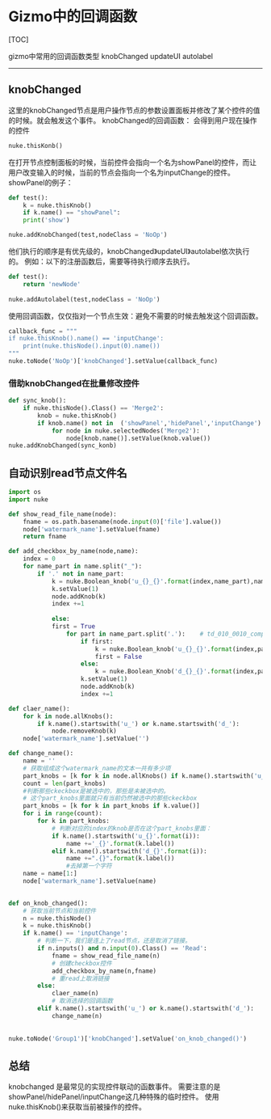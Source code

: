 #  Gizmo中的回调函数

[TOC]

gizmo中常用的回调函数类型
knobChanged
updateUI
autolabel

-------------
## knobChanged
这里的knobChanged节点是用户操作节点的参数设置面板并修改了某个控件的值的时候。就会触发这个事件。
knobChanged的回调函数：
会得到用户现在操作的控件
```python
nuke.thisKonb()
```
在打开节点控制面板的时候，当前控件会指向一个名为showPanel的控件，而让用户改变输入的时候，当前的节点会指向一个名为inputChange的控件。
showPanel的例子：
```Python
def test():
    k = nuke.thisKnob()
    if k.name() == "showPanel":
    print('show')

nuke.addKnobChanged(test,nodeClass = 'NoOp')
```
他们执行的顺序是有优先级的，knobChanged》updateUI》autolabel依次执行的。
例如：以下的注册函数后，需要等待执行顺序去执行。
```python
def test():
    return 'newNode'
   
nuke.addAutolabel(test,nodeClass = 'NoOp')
```
使用回调函数，仅仅指对一个节点生效：避免不需要的时候去触发这个回调函数。
```Python
callback_func = """
if nuke.thisKnob().name() == 'inputChange':
    print(nuke.thisNode().input(0).name())
"""
nuke.toNode('NoOp')['knobChanged'].setValue(callback_func)
```
### 借助knobChanged在批量修改控件
```Python
def sync_knob():
    if nuke.thisNode().Class() == 'Merge2':
        knob = nuke.thisKnob()
        if knob.name() not in  ('showPanel','hidePanel','inputChange'):
            for node in nuke.selectedNodes('Merge2'):
                node[knob.name()].setValue(knob.value())
nuke.addKnobChanged(sync_konb)
```
## 自动识别read节点文件名
```Python
import os
import nuke

def show_read_file_name(node):
    fname = os.path.basename(node.input(0)['file'].value())
    node['watermark_name'].setValue(fname)
    return fname

def add_checkbox_by_name(node,name):
    index = 0
    for name_part in name.split("_"):
        if '.' not in name_part:
            k = nuke.Boolean_knob('u_{}_{}'.format(index,name_part),name_part)
            k.setValue(1)
            node.addKnob(k)
            index +=1
            
            else:
            first = True
                for part in name_part.split('.'):    # td_010_0010_comp_v002.%04d.jpg
                    if first:
                        k = nuke.Boolean_knob('u_{}_{}'.format(index,part),part)
                        first = False
                    else:
                        k = nuke.Boolean_Knob('d_{}_{}'.format(index,part),part)
                    k.setValue(1)
                    node.addKnob(k)
                    index +=1

def claer_name():
    for k in node.allKnobs():
        if k.name().startswith('u_') or k.name.startswith('d_'):
            node.removeKnob(k)
    node['watermark_name'].setValue('')

def change_name():
    name = ''
    # 获取组成这个watermark_name的文本一共有多少项
    part_knobs = [k for k in node.allKnobs() if k.name().startswith('u_') or k.name().startswith('d_')]
    count = len(part_knobs)
    #判断那些ckeckbox是被选中的，那些是未被选中的。
    # 这个part_knobs里面就只有当前仍然被选中的那些ckeckbox
    part_knobs = [k for k in part_knobs if k.value()]
    for i in range(count):
        for k in part_knobs:
            # 判断对应的index的knob是否在这个part_knobs里面：
            if k.name().startswith('u_{}'.format(i)):
                name +='_{}'.format(k.label())
            elif k.name().startswith('d_{}'.format(i)):
                name +=".{}".format(k.label())
                #去掉第一个字符
    name = name[1:]
    node['watermark_name'].setValue(name)
        

def on_knob_changed():
    # 获取当前节点和当前控件
    n = nuke.thisNode()
    k = nuke.thisKnob()
    if k.name() == 'inputChange':
        # 判断一下，我们是连上了read节点，还是取消了链接。
        if n.inputs() and n.input(0).Class() == 'Read':
            fname = show_read_file_name(n)
            # 创建checkbox控件
            add_checkbox_by_name(n,fname)
            # 重read上取消链接
        else:
            claer_name(n)
            # 取消选择的回调函数
        elif k.name().startswith('u_') or k.name().startswith('d_'):
            change_name(n)
            
            
nuke.toNode('Group1')['knobChanged'].setValue('on_knob_changed()')
```

## 总结  
knobchanged 是最常见的实现控件联动的函数事件。
需要注意的是showPanel/hidePanel/inputChange这几种特殊的临时控件。
使用nuke.thisKnob()来获取当前被操作的控件。